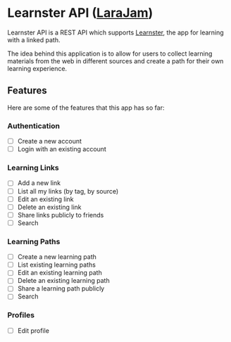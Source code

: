 # Learnster API ([LaraJam](https://larajam.dev))

Learnster API is a REST API which supports [Learnster](https://github.com/davorminchorov/learnster), the app for learning with a linked path.

The idea behind this application is to allow for users to collect learning materials from the web in different sources and create a path for their own learning experience.

## Features
Here are some of the features that this app has so far:

### Authentication

- [ ]  Create a new account
- [ ]  Login with an existing account

### Learning Links

- [ ]  Add a new link
- [ ]  List all my links (by tag, by source)
- [ ]  Edit an existing link
- [ ]  Delete an existing link
- [ ]  Share links publicly to friends
- [ ]  Search

### Learning Paths

- [ ]  Create a new learning path
- [ ]  List existing learning paths
- [ ]  Edit an existing learning path
- [ ]  Delete an existing learning path
- [ ]  Share a learning path publicly
- [ ]  Search

### Profiles

- [ ]  Edit profile

